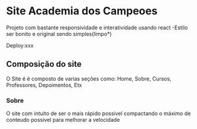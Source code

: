 # Site Academia dos Campeoes

Projeto com bastante responsividade e interatividade usando react
-Estilo ser bonito e original sendo simples(limpo*)

Deploy:xxx

## Composição do site

O Site é é composto de varias seções como:
Home,
Sobre,
Cursos,
Professores, 
Depoimentos,
Etx

### Sobre

O site com intuito de ser o mais rápido possivel compactando o máximo de conteudo possivel para melhorar a velocidade
